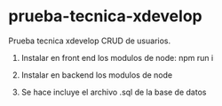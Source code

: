# prueba-tecnica-xdevelop
 Prueba tecnica xdevelop CRUD de usuarios.

1. Instalar en front end los modulos de node: npm run i

2. Instalar en backend los modulos de node

3. Se hace incluye el archivo .sql de la base de datos